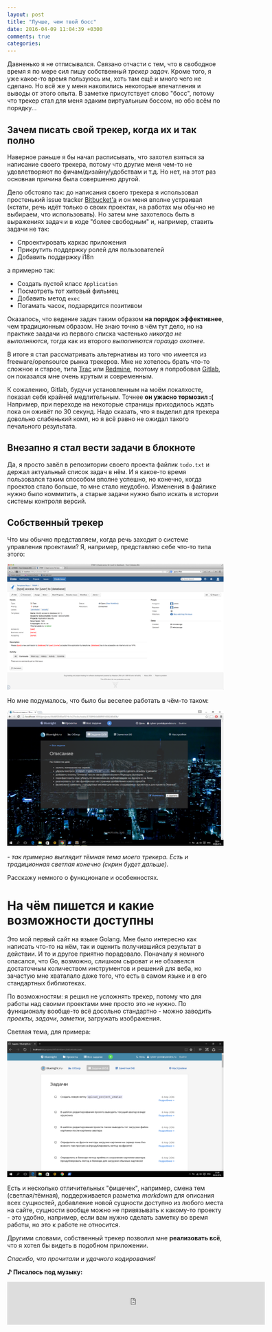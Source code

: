 ```yaml
---
layout: post
title: "Лучше, чем твой босс"
date: 2016-04-09 11:04:39 +0300
comments: true
categories: 
---
```


Давненько я не отписывался. Связано отчасти с тем, что в свободное время я по мере сил пишу собственный *трекер задач*. Кроме того, я уже какое-то время пользуюсь им, хоть там ещё и много чего не сделано. Но всё же у меня накопились некоторые впечатления и выводы от этого опыта. В заметке присутствует слово "босс", потому что трекер стал для меня эдаким виртуальным боссом, но обо всём по порядку...

## Зачем писать свой трекер, когда их и так полно

Наверное раньше я бы начал расписывать, что захотел взяться за написание своего трекера, потому что другие меня чем-то не удовлетворяют по фичам/дизайну/удобствам и т.д. Но нет, на этот раз основная причина была совершенно другой.

Дело обстояло так: до написания своего трекера я использовал простенький issue tracker [Bitbucket'а](https://bitbucket.org/) и он меня вполне устраивал (кстати, речь идёт только о своих проектах, на работах мы обычно не выбираем, что использовать). Но затем мне захотелось быть в выражениях задач и в коде "более свободным" и, например, ставить задачи не так:

* Спроектировать каркас приложения
* Прикрутить поддержку ролей для пользователей
* Добавить поддержку i18n

а примерно так:

* Создать пустой класс `Application`
* Посмотреть тот хитовый фильмец
* Добавить метод `exec`
* Погамать часок, подзарядится позитивом

Оказалось, что ведение задач таким образом **на порядок эффективнее**, чем традиционным образом. Не знаю точно в чём тут дело, но на практике заадачи из первого списка частенько *никогда не выполняются*, тогда как из второго *выполняются гораздо охотнее*.

В итоге я стал рассматривать альтернативы из того что имеется из freeware/opensource рынка трекеров. Мне не хотелось брать что-то сложное и старое, типа [Trac](https://trac.edgewall.org/) или [Redmine](http://www.redmine.org/), поэтому я попробовал [Gitlab](https://about.gitlab.com/), он показался мне очень крутым и современным.

К сожалению, Gitlab, будучи установленным на моём локалхосте, показал себя крайней медлительным. Точнее **он ужасно тормозил :(** Например, при переходе на некоторые страницы приходилось ждать пока он оживёт по 30 секунд. Надо сказать, что я выделил для трекера довольно слабенький комп, но я всё равно не ожидал такого печального результата.

## Внезапно я стал вести задачи в блокноте

Да, я просто завёл в репозитории своего проекта файлик `todo.txt` и держал актуальный список задач в нём. И я какое-то время пользовался таким способом вполне успешно, но конечно, когда проектов стало больше, то мне стало неудобно. Изменения в файлике нужно было коммитить, а старые задачи нужно было искать в истории системы контроля версий.

## Собственный трекер

Что мы обычно представляем, когда речь заходит о системе управления проектами? Я, например, представляю себе что-то типа этого:

![Jira:Issue](/images/jira_tasks.png)

Но мне подумалось, что было бы веселее работать в чём-то таком:

![Bluenight:Dark](/images/trakr_dark.png)

*- так примерно выглядит тёмная тема моего трекера. Есть и традиционная светлая конечно (скрин будет дальше).*

Расскажу немного о функционале и особенностях.

# На чём пишется и какие возможности доступны

Это мой первый сайт на языке Golang. Мне было интересно как написать что-то на нём, так и оценить получившийся результат в действии. И то и другое приятно порадовало. Поначалу я немного опасался, что Go, возможно, слишком сыроват и не обзавелся достаточным количеством инструментов и решений для веба, но зачастую мне хваталало даже того, что есть в самом языке и в его стандартных библиотеках.

По возможностям: я решил не усложнять трекер, потому что для работы над своими проектами мне просто это не нужно. По функционалу вообще-то всё досольно стандартно - можно заводить *проекты*, *задачи*, *заметки*, загружать изображения.

Светлая тема, для примера:

![Bluenight:Light](/images/trakr_tasks_light.png)

Есть и несколько отличительных "фишечек", например, смена тем (светлая/тёмная), поддерживается разметка *markdown* для описания всех сущностей, добавление новой сущности доступно из любого места на сайте, сущности вообще можно не привязывать к какому-то проекту - это удобно, например, если вам нужно сделать заметку во время работы, но это к работе не относится.

Другими словами, собственный трекер позволил мне **реализовать всё**, что я хотел бы видеть в подобном приложении.

*Спасибо, что прочитали и удачного кодирования!*

**♪ Писалось под музыку:**

<iframe frameborder="0" style="border:none;width:600px;height:100px;" width="600" height="100" src="https://music.yandex.ru/iframe/#track/168657/37477">Слушайте <a href='https://music.yandex.ru/album/37477/track/168657'>Animals</a> — <a href='https://music.yandex.ru/artist/36784'>Nickelback</a> на Яндекс.Музыке</iframe>